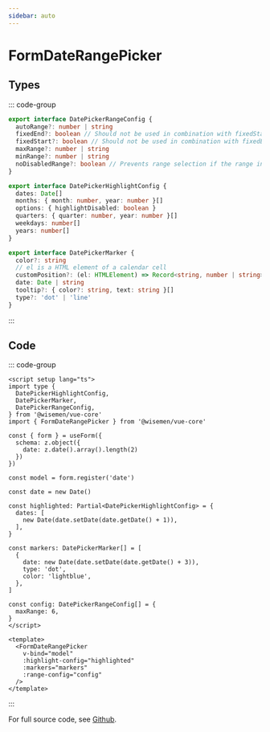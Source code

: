 ```yaml
---
sidebar: auto
---
```



# FormDateRangePicker

<!-- @include: ./form-date-range-picker-meta.md -->

## Types
::: code-group
```ts [DatePickerRangeConfig]
export interface DatePickerRangeConfig {
  autoRange?: number | string
  fixedEnd?: boolean // Should not be used in combination with fixedStart
  fixedStart?: boolean // Should not be used in combination with fixedEnd
  maxRange?: number | string
  minRange?: number | string
  noDisabledRange?: boolean // Prevents range selection if the range includes disabled dates
}
```
```ts [DatePickerHighlightConfig]
export interface DatePickerHighlightConfig {
  dates: Date[]
  months: { month: number, year: number }[]
  options: { highlightDisabled: boolean }
  quarters: { quarter: number, year: number }[]
  weekdays: number[]
  years: number[]
}
```
```ts [DatePickerMarker]
export interface DatePickerMarker {
  color?: string
  // el is a HTML element of a calendar cell
  customPosition?: (el: HTMLElement) => Record<string, number | string>
  date: Date | string
  tooltip?: { color?: string, text: string }[]
  type?: 'dot' | 'line'
}
```
:::


## Code

::: code-group
```vue [Usage]
<script setup lang="ts">
import type {
  DatePickerHighlightConfig,
  DatePickerMarker,
  DatePickerRangeConfig,
} from '@wisemen/vue-core'
import { FormDateRangePicker } from '@wisemen/vue-core'

const { form } = useForm({
  schema: z.object({
    date: z.date().array().length(2)
  })
})

const model = form.register('date')

const date = new Date()

const highlighted: Partial<DatePickerHighlightConfig> = {
  dates: [
    new Date(date.setDate(date.getDate() + 1)),
  ],
}

const markers: DatePickerMarker[] = [
  {
    date: new Date(date.setDate(date.getDate() + 3)),
    type: 'dot',
    color: 'lightblue',
  },
]

const config: DatePickerRangeConfig[] = {
  maxRange: 6,
}
</script>
  
<template>
  <FormDateRangePicker
    v-bind="model"
    :highlight-config="highlighted"
    :markers="markers"
    :range-config="config"
  />
</template>
```
:::

For full source code, see [Github](https://github.com/wisemen-digital/vue-core/blob/main/packages/components/src/components/date-range/FormDateRangePicker.vue).
